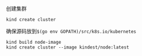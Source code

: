创建集群

```
kind create cluster
```

确保源码放到`$(go env GOPATH)/src/k8s.io/kubernetes`

```
kind build node-image
kind create cluster --image kindest/node:latest
```